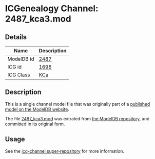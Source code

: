 # ICGenealogy Channel: 2487\_kca3.mod

## Details

Name | Description
---- | -----------
ModelDB id | [2487](http://senselab.med.yale.edu/ModelDB/ShowModel.cshtml?model=2487)
ICG id | [1698](http://icg.neurotheory.ox.ac.uk/channels/5/1698)
ICG Class | [KCa](http://icg.neurotheory.ox.ac.uk/channels/5)

## Description

This is a single channel model file that was originally part of a [published model on the ModelDB website](http://senselab.med.yale.edu/mModelDB/ShowModel.cshtml?model=2487).

The file [2487\_kca3.mod](2487_kca3.mod) was extrated from [the ModelDB repository](http://senselab.med.yale.edu/ModelDB/ShowModel.cshtml?model=2487), and committed in its original form.

## Usage

See the [icg-channel super-repository](https://github.com/icgenealogy/icg-channels) for more information.
